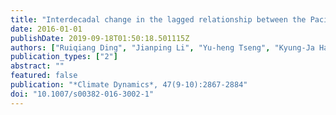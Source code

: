 ```yaml
---
title: "Interdecadal change in the lagged relationship between the Pacific--South American pattern and ENSO"
date: 2016-01-01
publishDate: 2019-09-18T01:50:18.501115Z
authors: ["Ruiqiang Ding", "Jianping Li", "Yu-heng Tseng", "Kyung-Ja Ha", "Sen Zhao", "June-Yi Lee"]
publication_types: ["2"]
abstract: ""
featured: false
publication: "*Climate Dynamics*, 47(9-10):2867-2884"
doi: "10.1007/s00382-016-3002-1"
---
```


